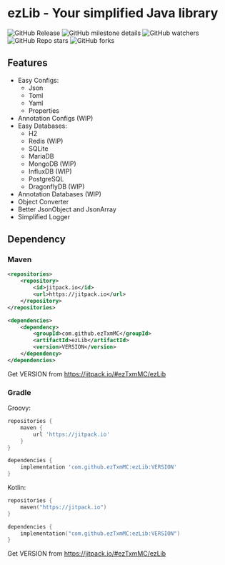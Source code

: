 # ezLib - Your simplified Java library

![GitHub Release](https://img.shields.io/github/v/release/ezTxmMC/ezLib?include_prereleases&style=for-the-badge&color=%23d97325)
![GitHub milestone details](https://img.shields.io/github/milestones/progress-percent/ezTxmMC/ezLib/1?style=for-the-badge)
![GitHub watchers](https://img.shields.io/github/watchers/ezTxmMC/ezLib?style=for-the-badge)
![GitHub Repo stars](https://img.shields.io/github/stars/ezTxmMC/ezLib?style=for-the-badge)
![GitHub forks](https://img.shields.io/github/forks/ezTxmMC/ezLib?style=for-the-badge)

## Features

- Easy Configs:
  - Json
  - Toml
  - Yaml
  - Properties
- Annotation Configs (WIP)
- Easy Databases:
  - H2
  - Redis (WIP)
  - SQLite
  - MariaDB
  - MongoDB (WIP)
  - InfluxDB (WIP)
  - PostgreSQL
  - DragonflyDB (WIP)
- Annotation Databases (WIP)
- Object Converter
- Better JsonObject and JsonArray
- Simplified Logger

## Dependency

### Maven

```xml
<repositories>
    <repository>
        <id>jitpack.io</id>
        <url>https://jitpack.io</url>
    </repository>
</repositories>

<dependencies>
    <dependency>
        <groupId>com.github.ezTxmMC</groupId>
        <artifactId>ezLib</artifactId>
        <version>VERSION</version>
    </dependency>
</dependencies>
```

Get VERSION from https://jitpack.io/#ezTxmMC/ezLib

### Gradle

Groovy:

```groovy
repositories {
    maven {
        url 'https://jitpack.io'
    }
}

dependencies {
    implementation 'com.github.ezTxmMC:ezLib:VERSION'
}
```

Kotlin:

```kotlin
repositories {
    maven("https://jitpack.io")
}

dependencies {
    implementation("com.github.ezTxmMC:ezLib:VERSION")
}
```

Get VERSION from https://jitpack.io/#ezTxmMC/ezLib
